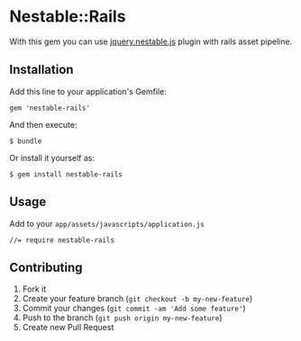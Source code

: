 # Nestable::Rails

With this gem you can use [jquery.nestable.js](https://github.com/dbushell/Nestable) plugin with rails asset pipeline.

## Installation

Add this line to your application's Gemfile:

    gem 'nestable-rails'

And then execute:

    $ bundle

Or install it yourself as:

    $ gem install nestable-rails

## Usage


Add to your `app/assets/javascripts/application.js`

    //= require nestable-rails

## Contributing

1. Fork it
2. Create your feature branch (`git checkout -b my-new-feature`)
3. Commit your changes (`git commit -am 'Add some feature'`)
4. Push to the branch (`git push origin my-new-feature`)
5. Create new Pull Request
